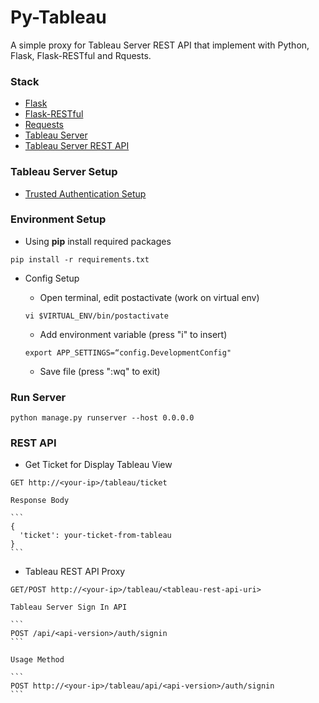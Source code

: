 Py-Tableau
===========

A simple proxy for Tableau Server REST API that implement with Python, Flask, Flask-RESTful and Rquests.


### Stack

* [Flask](http://flask.pocoo.org/)
* [Flask-RESTful](http://flask-restful-cn.readthedocs.io/en/0.3.4/)
* [Requests](http://docs.python-requests.org/en/master/)
* [Tableau Server](http://www.tableau.com/products/server)
* [Tableau Server REST API](https://community.tableau.com/community/developers/rest-api)


### Tableau Server Setup

* [Trusted Authentication Setup](http://onlinehelp.tableau.com/current/server/en-us/help.htm#trusted_auth.htm%3FTocPath%3DAdministrator%2520Guide%7CTrusted%2520Authentication%7C_____0)


### Environment Setup

  * Using **pip** install required packages

  ```
  pip install -r requirements.txt
  ```

  * Config Setup

    * Open terminal, edit postactivate (work on virtual env)

    ```
    vi $VIRTUAL_ENV/bin/postactivate
    ```

    * Add environment variable (press "i" to insert)

    ```
    export APP_SETTINGS=“config.DevelopmentConfig"
    ```

    * Save file (press ":wq" to exit)


### Run Server

```
python manage.py runserver --host 0.0.0.0
```


### REST API

  * Get Ticket for Display Tableau View

  ```
  GET http://<your-ip>/tableau/ticket
  ```

    Response Body

    ```
    {
      'ticket': your-ticket-from-tableau
    }
    ```

  * Tableau REST API Proxy

  ```
  GET/POST http://<your-ip>/tableau/<tableau-rest-api-uri>
  ```

    Tableau Server Sign In API

    ```
    POST /api/<api-version>/auth/signin
    ```

    Usage Method

    ```
    POST http://<your-ip>/tableau/api/<api-version>/auth/signin
    ```
